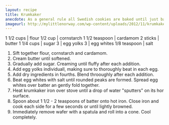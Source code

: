 ```yaml
---
layout: recipe
title: Krumkaker
anecdote: As a general rule all Swedish cookies are baked until just barely browned.
imageurl: http://mylittlenorway.com/wp-content/uploads/2012/11/krumkake-5.jpg
---
```

<!-- Ingredients -->

1 1/2 cups | flour
1/2 cup | cornstarch
1 1/2 teaspoon | cardamom
2 sticks | butter
1 1/4 cups | sugar
3 | egg yolks
3 | egg whites
1/8 teaspoon | salt

<!-- split -->
<!-- Steps -->
1. Sift together flour, cornstarch and cardamom.
2. Cream butter until softened.
3. Gradually add sugar. Creaming until fluffy after each addition.
4. Add egg yolks individuall, making sure to thoroughly beat in each egg.
5. Add dry ingredients in fourths. Blend throoughly after each addition.
6. Beat egg whites with salt until rounded peaks are formed. Spread egg whites over batter an gently fold together.
7. Heat krumkaker iron over stove until a drop of water "sputters" on its hor surface.
8. Spoon about 1 1/2 - 2 teaspoons of batter onto hot iron. Close iron and cook each side for a few seconds or until lightly browned.
9. Immediately remove wafer with a spatula and roll into a cone. Cool completely.
